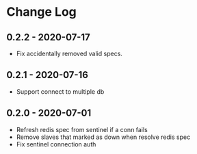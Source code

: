 # Change Log

## 0.2.2 - 2020-07-17

* Fix accidentally removed valid specs.

## 0.2.1 - 2020-07-16

* Support connect to multiple db

## 0.2.0 - 2020-07-01

* Refresh redis spec from sentinel if a conn fails
* Remove slaves that marked as down when resolve redis spec
* Fix sentinel connection auth

